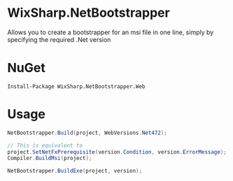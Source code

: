 # WixSharp.NetBootstrapper
Allows you to create a bootstrapper for an msi file in one line, simply by specifying the required .Net version

# NuGet
```
Install-Package WixSharp.NetBootstrapper.Web
```

# Usage
```cs
NetBootstrapper.Build(project, WebVersions.Net472);

// This is equivalent to
project.SetNetFxPrerequisite(version.Condition, version.ErrorMessage);
Compiler.BuildMsi(project);

NetBootstrapper.BuildExe(project, version);
```